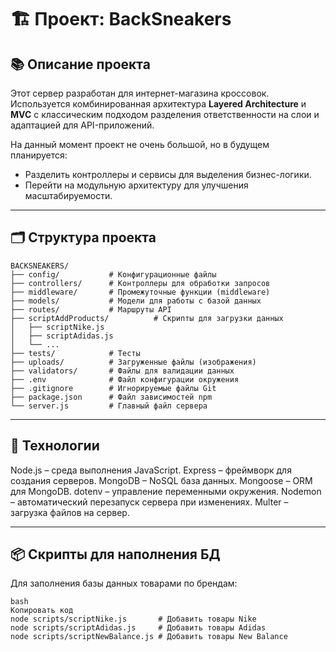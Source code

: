 # 🏗️ Проект: BackSneakers

## 📚 Описание проекта

Этот сервер разработан для интернет-магазина кроссовок. Используется комбинированная архитектура **Layered Architecture** и **MVC** с классическим подходом разделения ответственности на слои и адаптацией для API-приложений. 

На данный момент проект не очень большой, но в будущем планируется:
- Разделить контроллеры и сервисы для выделения бизнес-логики.
- Перейти на модульную архитектуру для улучшения масштабируемости.

---

## 🗂️ **Структура проекта**

```plaintext
BACKSNEAKERS/
├── config/           # Конфигурационные файлы
├── controllers/      # Контроллеры для обработки запросов
├── middleware/       # Промежуточные функции (middleware)
├── models/           # Модели для работы с базой данных
├── routes/           # Маршруты API
├── scriptAddProducts/          # Скрипты для загрузки данных
│   ├── scriptNike.js
│   ├── scriptAdidas.js
│   └── ...
├── tests/            # Тесты
├── uploads/          # Загруженные файлы (изображения)
├── validators/       # Файлы для валидации данных
├── .env              # Файл конфигурации окружения
├── .gitignore        # Игнорируемые файлы Git
├── package.json      # Файл зависимостей npm
└── server.js         # Главный файл сервера
```
 
---

## 🚀 **Технологии**

Node.js – среда выполнения JavaScript.
Express – фреймворк для создания серверов.
MongoDB – NoSQL база данных.
Mongoose – ORM для MongoDB.
dotenv – управление переменными окружения.
Nodemon – автоматический перезапуск сервера при изменениях.
Multer – загрузка файлов на сервер.

---

## 📦 **Скрипты для наполнения БД**

Для заполнения базы данных товарами по брендам:

```plaintext
bash
Копировать код
node scripts/scriptNike.js       # Добавить товары Nike
node scripts/scriptAdidas.js     # Добавить товары Adidas
node scripts/scriptNewBalance.js # Добавить товары New Balance
```